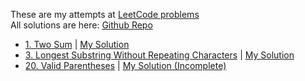 These are my attempts at [LeetCode problems](https://leetcode.com) <br>
All solutions are here: [Github Repo](https://github.com/jedster1111/LeetCodeProblems)

* [1. Two Sum](https://leetcode.com/problems/two-sum/description/) | [My Solution](https://github.com/jedster1111/LeetCodeProblems/blob/master/src/problems/TwoSum/twoSum.js)
* [3. Longest Substring Without Repeating Characters](https://leetcode.com/problems/longest-substring-without-repeating-characters/description/) | [My Solution](https://github.com/jedster1111/LeetCodeProblems/blob/master/src/problems/lengthOfLongestSubstring/lengthOfLongestSubstring.js)
* [20. Valid Parentheses](https://leetcode.com/problems/valid-parentheses/description/) | [My Solution (Incomplete)](https://github.com/jedster1111/LeetCodeProblems/blob/master/src/problems/ValidParentheses/validParentheses.js)